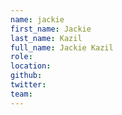 ```yaml
---
name: jackie
first_name: Jackie
last_name: Kazil
full_name: Jackie Kazil
role:
location:
github:
twitter:
team:
---
```

